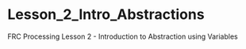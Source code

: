 # Lesson_2_Intro_Abstractions
 FRC Processing Lesson 2 - Introduction to Abstraction using Variables
